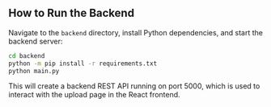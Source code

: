 ## How to Run the Backend

Navigate to the `backend` directory, install Python dependencies, and start the backend server:

```bash
cd backend
python -m pip install -r requirements.txt
python main.py
```

This will create a backend REST API running on port 5000, which is used to interact with the upload page in the React frontend.

